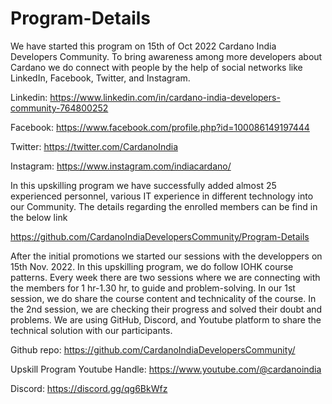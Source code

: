 # Program-Details

We have started this program on 15th of Oct 2022 Cardano India Developers Community.
To bring awareness among more developers about Cardano we do connect with people by the help of social networks like LinkedIn, Facebook, Twitter, and Instagram.

Linkedin: https://www.linkedin.com/in/cardano-india-developers-community-764800252

Facebook: https://www.facebook.com/profile.php?id=100086149197444

Twitter: https://twitter.com/CardanoIndia

Instagram: https://www.instagram.com/indiacardano/

In this upskilling program we have successfully added almost 25 experienced personnel, various IT experience in different technology into our Community.
The details regarding the enrolled members can be find in the below link

https://github.com/CardanoIndiaDevelopersCommunity/Program-Details

After the initial promotions we started our sessions with the developpers on 15th Nov. 2022.
In this upskilling program, we do follow IOHK course patterns.
Every week there are two sessions where we are connecting with the members for 1 hr-1.30 hr, to guide and problem-solving.
In our 1st session, we do share the course content and technicality of the course. In the 2nd session, we are checking their progress and solved their doubt and problems.
We are using GitHub, Discord, and Youtube platform to share the technical solution with our participants.

Github repo: https://github.com/CardanoIndiaDevelopersCommunity/

Upskill Program Youtube Handle: https://www.youtube.com/@cardanoindia

Discord: https://discord.gg/qg6BkWfz
